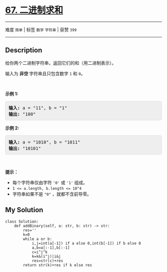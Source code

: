 # [67. 二进制求和](https://leetcode-cn.com/problems/add-binary/)

---

难度 `简单` | 标签 `数学` `字符串`  | 获赞 `399`

---

## Description

<style>
section pre{
    background-color: #eee;
    border: 1px solid #ddd;
    padding:10px;
    border-radius: 5px;
}
</style>
<section>
<p>给你两个二进制字符串，返回它们的和（用二进制表示）。</p>
<p>输入为 <strong>非空 </strong>字符串且只包含数字&nbsp;<code>1</code>&nbsp;和&nbsp;<code>0</code>。</p>
<p>&nbsp;</p>
<p><strong>示例&nbsp;1:</strong></p>
<pre><strong>输入:</strong> a = "11", b = "1"
<strong>输出:</strong> "100"</pre>
<p><strong>示例&nbsp;2:</strong></p>
<pre><strong>输入:</strong> a = "1010", b = "1011"
<strong>输出:</strong> "10101"</pre>
<p>&nbsp;</p>
<p><strong>提示：</strong></p>
<ul>
	<li>每个字符串仅由字符 <code>'0'</code> 或 <code>'1'</code> 组成。</li>
	<li><code>1 &lt;= a.length, b.length &lt;= 10^4</code></li>
	<li>字符串如果不是 <code>"0"</code> ，就都不含前导零。</li>
</ul>
</section>

## My Solution

```全部题目
class Solution:
    def addBinary(self, a: str, b: str) -> str:
        res=''
        k=0
        while a or b:
            i,j=int(a[-1]) if a else 0,int(b[-1]) if b else 0
            a,b=a[:-1],b[:-1]
            c=i^j^k
            k=k&(i^j)|i&j
            res=str(c)+res
        return str(k)+res if k else res
```

